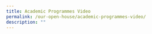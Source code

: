 ```yaml
---
title: Academic Programmes Video
permalink: /our-open-house/academic-programmes-video/
description: ""
---
```

